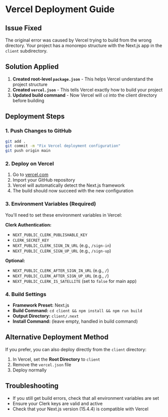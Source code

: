 # Vercel Deployment Guide

## Issue Fixed
The original error was caused by Vercel trying to build from the wrong directory. Your project has a monorepo structure with the Next.js app in the `client` subdirectory.

## Solution Applied
1. **Created root-level `package.json`** - This helps Vercel understand the project structure
2. **Created `vercel.json`** - This tells Vercel exactly how to build your project
3. **Updated build command** - Now Vercel will `cd` into the client directory before building

## Deployment Steps

### 1. Push Changes to GitHub
```bash
git add .
git commit -m "Fix Vercel deployment configuration"
git push origin main
```

### 2. Deploy on Vercel
1. Go to [vercel.com](https://vercel.com)
2. Import your GitHub repository
3. Vercel will automatically detect the Next.js framework
4. The build should now succeed with the new configuration

### 3. Environment Variables (Required)
You'll need to set these environment variables in Vercel:

**Clerk Authentication:**
- `NEXT_PUBLIC_CLERK_PUBLISHABLE_KEY`
- `CLERK_SECRET_KEY`
- `NEXT_PUBLIC_CLERK_SIGN_IN_URL` (e.g., `/sign-in`)
- `NEXT_PUBLIC_CLERK_SIGN_UP_URL` (e.g., `/sign-up`)

**Optional:**
- `NEXT_PUBLIC_CLERK_AFTER_SIGN_IN_URL` (e.g., `/`)
- `NEXT_PUBLIC_CLERK_AFTER_SIGN_UP_URL` (e.g., `/`)
- `NEXT_PUBLIC_CLERK_IS_SATELLITE` (set to `false` for main app)

### 4. Build Settings
- **Framework Preset:** Next.js
- **Build Command:** `cd client && npm install && npm run build`
- **Output Directory:** `client/.next`
- **Install Command:** (leave empty, handled in build command)

## Alternative Deployment Method
If you prefer, you can also deploy directly from the `client` directory:
1. In Vercel, set the **Root Directory** to `client`
2. Remove the `vercel.json` file
3. Deploy normally

## Troubleshooting
- If you still get build errors, check that all environment variables are set
- Ensure your Clerk keys are valid and active
- Check that your Next.js version (15.4.4) is compatible with Vercel
